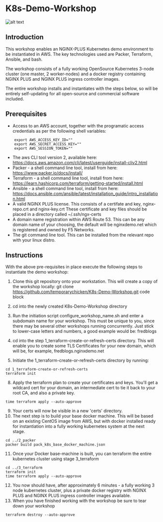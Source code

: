 # K8s-Demo-Workshop
![alt text](https://www.nginx.com/wp-content/uploads/2019/05/F5-NGINX-Code-to-Customer_social.png "Logo Title Text 1")

## Introduction

This workshop enables an NGINX-PLUS Kubernetes demo environment to be instantiated in AWS. The key technologies used are Packer, Terraform, Ansible, and bash.

The workshop consists of a fully working OpenSource Kubernetes 3-node cluster (one master, 2 worker-nodes) and a docker registry containing NGINX PLUS and NGINX PLUS ingress controller images.

The entire workshop installs and instantiates with the steps below, so will be entirely self-updating for all open-source and commercial software included.

## Prerequisites

* Access to an AWS account, together with the programatic access credentials as per the following shell variables:
```
    export AWS_ACCESS_KEY_ID=""
    export AWS_SECRET_ACCESS_KEY=""
    export AWS_SESSION_TOKEN=""
 ```
* The aws CLI tool version 2, available here:
           https://docs.aws.amazon.com/cli/latest/userguide/install-cliv2.html 
* Packer - a shell command line tool, install from here:
        https://www.packer.io/docs/install/
* Terraform - a shell command line tool, install from here:
        https://learn.hashicorp.com/terraform/getting-started/install.html
* Ansible - a shell command line tool, install from here:
        https://docs.ansible.com/ansible/latest/installation_guide/intro_installation.html
 * A valid NGINX PLUS license. This consists of a certifate and key, nginx-repo.crt and nginx-key.crt
	These certificate and key files should be placed in a directory called ~/.ssh/ngx-certs
 * A domain name registration within AWS Route 53. This can be any domain name of your choosing, the default will be nginxdemo.net which is registered and owned by F5 Networks.
 * The git command line tool. This can be installed from the relevant repo with your linux distro.

## Instructions

With the above pre-requisites in place execute the following steps to instantiate the demo workshop:

1. Clone this git repository onto your workstation. This will create a copy of the workshop locally:
          git clone https://github.com/temporarychicken/K8s-Demo-Workshop.git
code block

2. cd into the newly created K8s-Demo-Workshop directory

3. Run the initiation script configure_workshop_name.sh and enter a subdomain name for your workshop. This must be unique to you, since there may be several other workshops running concurrently. Just stick to lower-case letters and numbers, a good example would be: fredblogs
6. cd into the step 1_terraform-create-or-refresh-certs directory. This will enable you to create some TLS Certificates for your new domain, which will be, for example, fredblogs.nginxdemo.net
7. Initiate the 1_terraform-create-or-refresh-certs directory by running:

```
cd 1_terraform-create-or-refresh-certs
terraform init
```
8. Apply the terraform plan to create your certificates and keys. You'll get a wildcard cert for your domain, an intermediate cert to tie it back to your root CA, and also a private key.
```
time terraform apply --auto-approve
```
9. Your certs will now be visible in a new 'certs' directory.
10. The next step is to build your base docker machine. This will be based on an existing CentOS image from AWS, but with docker installed ready for instantiation into a fully working kubernetes system at the next stage.
```
cd ../2_packer
packer build pack_k8s_base_docker_machine.json
```
11. Once your  Docker base-machine is built, you can terraform the entire kubernetes cluster using stage 3_terraform
```
cd ../3_terraform
terraform init
time terraform apply --auto-approve
```
12. You now should have, after approximately 6 minutes - a fully working 3 node kubernetes cluster, plus a private docker registry with NGINX PLUS and NGINX PLUS ingress controller images available.
13. When you have finished working with the workshop be sure to tear down your workshop
```
terraform destroy --auto-approve
```

